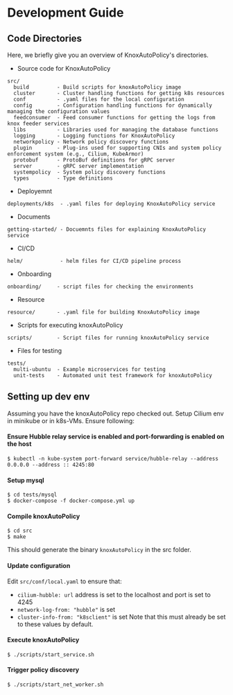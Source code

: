 # Development Guide

## Code Directories

Here, we briefly give you an overview of KnoxAutoPolicy's directories.

* Source code for KnoxAutoPolicy
```
src/
  build         - Build scripts for knoxAutoPolicy image
  cluster       - Cluster handling functions for getting k8s resources
  conf          - .yaml files for the local configuration
  config        - Configuration handling functions for dynamically managing the configuration values
  feedconsumer  - Feed consumer functions for getting the logs from knox feeder services
  libs          - Libraries used for managing the database functions
  logging       - Logging functions for KnoxAutoPolicy
  networkpolicy - Network policy discovery functions
  plugin        - Plug-ins used for supporting CNIs and system policy enforcement system (e.g., Cilium, KubeArmor)
  protobuf      - ProtoBuf definitions for gRPC server
  server        - gRPC server implementation
  systempolicy  - System policy discovery functions
  types         - Type definitions
```

* Deployemnt
```
deployments/k8s  - .yaml files for deploying KnoxAutoPolicy service
```

* Documents
```
getting-started/ - Docuemnts files for explaining KnoxAutoPolicy service
```

* CI/CD
```
helm/            - helm files for CI/CD pipeline process
```

* Onboarding
```
onboarding/     - script files for checking the environments
```

* Resource
```
resource/       - .yaml file for building KnoxAutoPolicy image
```

* Scripts for executing knoxAutoPolicy
```
scripts/        - Script files for running knoxAutoPolicy service
```

* Files for testing
```
tests/
  multi-ubuntu  - Example microservices for testing
  unit-tests    - Automated unit test framework for knoxAutoPolicy
```

## Setting up dev env

Assuming you have the knoxAutoPolicy repo checked out.
Setup Cilium env in minikube or in k8s-VMs. Ensure following:

#### Ensure Hubble relay service is enabled and port-forwarding is enabled on the host
```
$ kubectl -n kube-system port-forward service/hubble-relay --address 0.0.0.0 --address :: 4245:80
```

#### Setup mysql
```
$ cd tests/mysql
$ docker-compose -f docker-compose.yml up
```

#### Compile knoxAutoPolicy
```
$ cd src
$ make
```
This should generate the binary `knoxAutoPolicy` in the src folder.

#### Update configuration
Edit `src/conf/local.yaml` to ensure that:
* `cilium-hubble: url` address is set to the localhost and port is set to 4245
* `network-log-from: "hubble"` is set
* `cluster-info-from: "k8sclient"` is set
Note that this must already be set to these values by default.

#### Execute knoxAutoPolicy
```
$ ./scripts/start_service.sh
```

#### Trigger policy discovery
```
$ ./scripts/start_net_worker.sh
```
